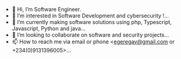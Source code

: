 - 👋 Hi, I’m Software Engineer.
- 👀 I’m interested in Software Development and cybersecurity !...
- 🌱 I’m currently making software solutions using php, Typescript, Javascript, Python and java...
- 💞️ I’m looking to collaborate on software and security projects...
- 📫 How to reach me via email or phone <egeregav@gmail.com    or +234(0)9131396005>...

<!---
valexdevelopers/valexdevelopers is a ✨ special ✨ repository because its `README.md` (this file) appears on your GitHub profile.
You can click the Preview link to take a look at your changes.
--->
